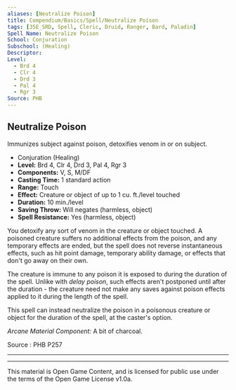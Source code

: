 ```yaml
---
aliases: [Neutralize Poison]
title: Compendium/Basics/Spell/Neutralize Poison
tags: [35E_SRD, Spell, Cleric, Druid, Ranger, Bard, Paladin]
Spell Name: Neutralize Poison
School: Conjuration
Subschool: (Healing)
Descriptor: 
Level:
  - Brd 4
  - Clr 4
  - Drd 3
  - Pal 4
  - Rgr 3
Source: PHB
---
```



## Neutralize Poison

Immunizes subject against poison, detoxifies venom in or on subject.

*   Conjuration (Healing)
*   **Level:** Brd 4, Clr 4, Drd 3, Pal 4, Rgr 3
*   **Components:** V, S, M/DF
*   **Casting Time:** 1 standard action
*   **Range:** Touch
*   **Effect:** Creature or object of up to 1 cu. ft./level touched
*   **Duration:** 10 min./level
*   **Saving Throw:** Will negates (harmless, object)
*   **Spell Resistance:** Yes (harmless, object)

<p>You detoxify any sort of venom in the creature or object touched. A poisoned creature suffers no additional effects from the poison, and any temporary effects are ended, but the spell does not reverse instantaneous effects, such as hit point damage, temporary ability damage, or effects that don't go away on their own.</p><p>The creature is immune to any poison it is exposed to during the duration of the spell. Unlike with <i>delay poison</i>, such effects aren't postponed until after the duration  - the creature need not make any saves against poison effects applied to it during the length of the spell.</p><p>This spell can instead neutralize the poison in a poisonous creature or object for the duration of the spell, at the caster's option.</p><p><i>Arcane Material Component:</i> A bit of charcoal.</p>

Source : PHB P257

---

---

This material is Open Game Content, and is licensed for public use under
the terms of the Open Game License v1.0a.
